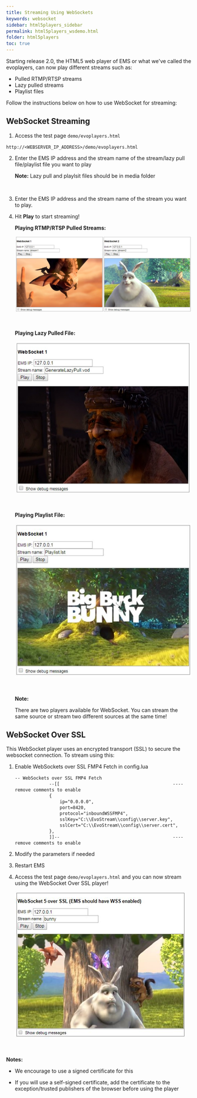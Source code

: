 ```yaml
---
title: Streaming Using WebSockets
keywords: websocket
sidebar: html5players_sidebar
permalink: html5players_wsdemo.html
folder: html5players
toc: true
---
```


Starting release 2.0, the HTML5 web player of EMS or what we've called the evoplayers, can now play different streams such as: 

- Pulled RTMP/RTSP streams
- Lazy pulled streams 
- Playlist files

Follow the instructions below on how to use WebSocket for streaming:



## WebSocket Streaming

1.  Access the test page `demo/evoplayers.html`

   ```
   http://<WEBSERVER_IP_ADDRESS>/demo/evoplayers.html
   ```

2. Enter the EMS IP address and the stream name of the stream/lazy pull file/playlist file you want to play

   **Note:** Lazy pull and playlsit files should be in media folder

   ​

3. Enter the EMS IP address and the stream name of the stream you want to play. 

4. Hit **Play** to start streaming!

   **Playing RTMP/RTSP Pulled Streams:**

   ![](images/html5/websocket.JPG)

   ​

   **Playing Lazy Pulled File:**

   ![](images/html5/play_ws_lazypull.jpg)

   ​

    **Playing Playlist File:**

   ![](images/html5/play_ws_playlist.jpg)

   ​

   **Note:**

   There are two players available for WebSocket. You can stream the same source or stream two different sources at the same time!






## WebSocket Over SSL

This WebSocket player uses an encrypted transport (SSL) to secure the websocket connection. To stream using this:

1. Enable WebSockets over SSL FMP4 Fetch in config.lua

   ```
   -- WebSockets over SSL FMP4 Fetch
   				--[[                                           ---- remove comments to enable
   				{
   					ip="0.0.0.0",
   					port=8420,
   					protocol="inboundWSSFMP4",
   					sslKey="C:\\EvoStream\\config\\server.key",
   					sslCert="C:\\EvoStream\\config\\server.cert",
   				},
   				]]--                                           ---- remove comments to enable
   ```

2. Modify the parameters if needed

3. Restart EMS

4. Access the test page `demo/evoplayers.html` and you can now stream using the WebSocket Over SSL player!

   ![](images/html5/play_wsssl.jpg)

   ​

**Notes:**

- We encourage to use a signed certificate for this

- If you will use a self-signed certificate, add the certificate to the exception/trusted publishers of the browser before using the player

  ​

